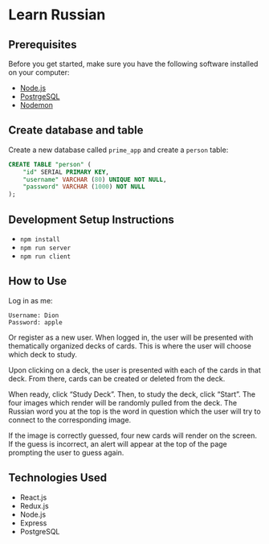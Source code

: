 # Learn Russian

## Prerequisites

Before you get started, make sure you have the following software installed on your computer:

- [Node.js](https://nodejs.org/en/)
- [PostrgeSQL](https://www.postgresql.org/)
- [Nodemon](https://nodemon.io/)

## Create database and table

Create a new database called `prime_app` and create a `person` table:

```SQL
CREATE TABLE "person" (
    "id" SERIAL PRIMARY KEY,
    "username" VARCHAR (80) UNIQUE NOT NULL,
    "password" VARCHAR (1000) NOT NULL
);
```

## Development Setup Instructions

* `npm install`
* `npm run server`
* `npm run client`

## How to Use

Log in as me:

```
Username: Dion 
Password: apple
```

Or register as a new user. When logged in, the user will be presented with thematically organized decks of cards. This is where the user will choose which deck to study.

Upon clicking on a deck, the user is presented with each of the cards in that deck. From there, cards can be created or deleted from the deck.

When ready, click “Study Deck”. Then, to study the deck, click “Start”. The four images which render will be randomly pulled from the deck. The Russian word you at the top is the word in question which the user will try to connect to the corresponding image.

If the image is correctly guessed, four new cards will render on the screen. If the guess is incorrect, an alert will appear at the top of the page prompting the user to guess again.

## Technologies Used

* React.js
* Redux.js
* Node.js
* Express
* PostgreSQL
